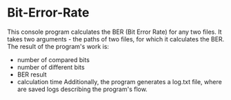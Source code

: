 # Bit-Error-Rate
This console program calculates the BER (Bit Error Rate) for any two files.
It takes two arguments - the paths of two files, for which it calculates the BER.
The result of the program's work is:
- number of compared bits
- number of different bits
- BER result
- calculation time
Additionally, the program generates a log.txt file, where are saved logs describing the program's flow.
